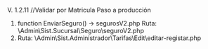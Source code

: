  V. 1.2.11 //Validar por Matricula
Paso a producción

1.	function EnviarSeguro() -> segurosV2.php
    Ruta: \Admin\Sist.Sucursal\Seguro\seguroV2.php
2. 
    Ruta: \Admin\Sist.Administrador\Tarifas\Edit\editar-registar.php